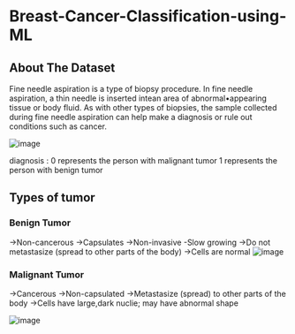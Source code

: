# Breast-Cancer-Classification-using-ML

## About The Dataset

Fine needle aspiration is a type of biopsy procedure. In fine needle aspiration, a thin needle is
inserted intean area of abnormal•appearing tissue or body fluid. As with other types of
biopsies, the sample collected during fine needle aspiration can help make a diagnosis or rule
out conditions such as cancer.

![image](https://github.com/craterr/Breast-Cancer-Classification-using-ML/assets/106965125/eee70d2c-5135-4936-bebe-6e09567d0167)


diagnosis :
0 represents the person with malignant tumor
1 represents the person with benign tumor

## Types of tumor

### Benign Tumor

->Non-cancerous
->Capsulates
->Non-invasive
-Slow growing
->Do not metastasize (spread to other parts of the body)
->Cells are normal
![image](https://github.com/craterr/Breast-Cancer-Classification-using-ML/assets/106965125/0007e3bf-ecc7-4cc6-958d-8e6927205e6b)


### Malignant Tumor

->Cancerous
->Non-capsulated
->Metastasize (spread) to other parts of the body
->Cells have large,dark nuclie; may have abnormal shape

![image](https://github.com/craterr/Breast-Cancer-Classification-using-ML/assets/106965125/1b77ca1f-ea02-48af-82d9-fadec5b577c3)

